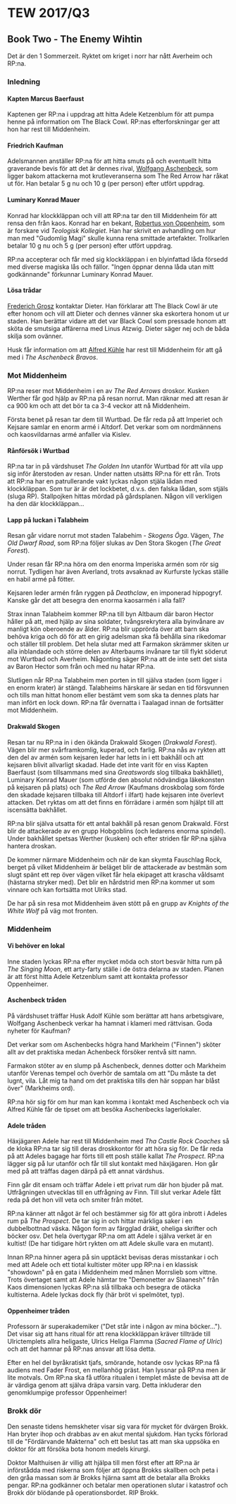 # TEW 2017/Q3

## Book Two - The Enemy Wihtin
Det är den 1 Sommerzeit. Ryktet om kriget i norr har nått Averheim och RP:na.

### Inledning

#### Kapten Marcus Baerfaust
Kaptenen ger RP:na i uppdrag att hitta Adele Ketzenblum för att pumpa henne
på information om The Black Cowl. RP:nas efterforskningar ger att hon har
rest till Middenheim.

#### Friedrich Kaufman
Adelsmannen anställer RP:na för att hitta smuts på och eventuellt hitta graverande
bevis för att det är dennes rival, [Wolfgang Aschenbeck](/characters/npc-wolfgang-aschenbeck.md),
som ligger bakom attackerna mot krutleveranserna som The Red Arrow har råkat
ut för. Han betalar 5 g nu och 10 g (per person) efter utfört uppdrag.

#### Luminary Konrad Mauer
Konrad har klockkläppan och vill att RP:na tar den till Middenheim för att
rensa den från kaos. Konrad har en bekant, [Robertus von Oppenheim](/characters/npc-robertus-oppenheim.md),
som är forskare vid _Teologisk Kollegiet_. Han har skrivit en avhandling om hur
man med "Gudomlig Magi" skulle kunna rena smittade artefakter. Trollkarlen
betalar 10 g nu och 5 g (per person) efter utfört uppdrag.

RP:na accepterar och får med sig klockkläppan i en blyinfattad låda försedd med
diverse magiska lås och fällor. "Ingen öppnar denna låda utan mitt godkännande"
förkunnar Luminary Konrad Mauer.

#### Lösa trådar
[Frederich Grosz](/characters/npc-frederich-grosz.md) kontaktar Dieter. Han 
förklarar att The Black Cowl är ute efter honom och vill att Dieter och 
dennes vänner ska eskortera honom ut ur staden. Han berättar vidare att det
var Black Cowl som pressade honom att sköta de smutsiga affärerna med Linus
Atzwig. Dieter säger nej och de båda skilja som ovänner.

Husk får information om att [Alfred Kühle](/characters-alfred-kuhle.md) har rest 
till Middenheim för att gå med i _The Aschenbeck Bravos_.

### Mot Middenheim
RP:na reser mot Middenheim i en av _The Red Arrows_ droskor. Kusken Werther
får god hjälp av RP:na på resan norrut. Man räknar med att resan är ca 900
km och att det bör ta ca 3-4 veckor att nå Middenheim.

Första benet på resan tar dem till Wurtbad. De får reda på att Imperiet och
Kejsare samlar en enorm armé i Altdorf. Det verkar som om nordmännens och 
kaosvildarnas armé anfaller via Kislev.

#### Rånförsök i Wurtbad
RP:na tar in på värdshuset _The Golden Inn_ utanför Wurtbad för att vila upp
sig inför återstoden av resan. Under natten utsätts RP:na för ett rån. Trots
att RP:na har en patrullerande vakt lyckas någon stjäla lådan med klockkläppan.
Som tur är är det lockbetet, d.v.s. den falska lådan, som stjäls (sluga RP).
Stallpojken hittas mördad på gårdsplanen. Någon vill verkligen ha den där
klockkläppan...

#### Lapp på luckan i Talabheim
Resan går vidare norrut mot staden Talabehim - _Skogens Öga_. Vägen, _The Old Dwarf Road_,
som RP:na följer slukas av Den Stora Skogen (_The Great Forest_). 

Under resan får RP:na höra om den enorma Imperiska armén som rör sig norrut. Tydligen har
även Averland, trots avsaknad av Kurfurste lyckas ställe en habil armé på fötter.

Kejsaren leder armén från ryggen på _Deathclaw_, en imponerad hippogryf. Kanske går
det att besegra den enorma kaosarmén i alla fall?

Strax innan Talabheim kommer RP:na till byn Altbaum där baron Hector håller på att,
med hjälp av sina soldater, tvångsrekrytera alla byinvånare av manligt kön
oberoende av ålder. RP:na blir upprörda över att barn ska behöva kriga och dö för
att en girig adelsman ska få behålla sina rikedomar och ställer till problem. Det
hela slutar med att Farmakon skrämmer skiten ur alla inblandade och större delen
av Alterbaums invånare tar till flykt söderut mot Wurtbad och Averheim. Någonting säger
RP:na att de inte sett det sista av Baron Hector som från och med nu hatar RP:na.

Slutligen når RP:na Talabheim men porten in till själva staden (som ligger i en 
enorm krater) är stängd. Talabheims härskare är sedan en tid försvunnen och tills
man hittat honom eller bestämt vem som ska ta dennes plats har man infört en lock
down. RP:na får övernatta i Taalagad innan de fortsätter mot Middenheim.

#### Drakwald Skogen
Resan tar nu RP:na in i den ökända Drakwald Skogen (_Drakwald Forest_). Vägen blir
mer svårframkomlig, kuperad, och farlig. RP:na nås av rykten att den del av 
armén som kejsaren leder har letts in i ett bakhåll och att kejsaren blivit 
allvarligt skadad. Hade det inte varit för en viss Kapten Baerfaust (som 
tillsammans med sina _Greatswords_ slog tillbaka bakhållet), Luminary Konrad
Mauer (som utförde den absolut nödvändiga läkekonsten på kejsaren på plats) och 
_The Red Arrow_ (Kaufmans droskbolag som förde den skadade kejsaren tillbaka till
Altdorf i ilfart) hade kejsaren inte överlevt attacken. Det ryktas om att det finns
en förrädare i armén som hjälpt till att iscensätta bakhållet.

RP:na blir själva utsatta för ett antal bakhåll på resan genom Drakwald. Först
blir de attackerade av en grupp Hobgoblins (och ledarens enorma spindel). 
Under bakhållet spetsas Werther (kusken) och efter striden får RP:na själva 
hantera droskan. 

De kommer närmare Middenheim och när de kan skymta Fauschlag Rock, berget på vilket
Middenheim är beläget blir de attackerade av bestmän som slugt spänt ett rep över
vägen vilket får hela ekipaget att krascha våldsamt (hästarna stryker med). Det
blir en hårdstrid men RP:na kommer ut som vinnare och kan fortsätta mot Ulriks
stad.

De har på sin resa mot Middenheim även stött på en grupp av _Knights of the White Wolf_
på väg mot fronten. 

### Middenheim

#### Vi behöver en lokal
Inne staden lyckas RP:na efter mycket möda och stort besvär hitta rum på _The
Singing Moon_, ett arty-farty ställe i de östra delarna av staden. Planen är 
att först hitta Adele Ketzenblum samt att kontakta professor Oppenheimer.

#### Aschenbeck tråden
På värdshuset träffar Husk Adolf Kühle som berättar att hans arbetsgivare, 
Wolfgang Aschenbeck verkar ha hamnat i klameri med rättvisan. Goda nyheter för 
Kaufman?

Det verkar som om Aschenbecks högra hand Markheim ("Finnen") sköter allt av
det praktiska medan Achenbeck försöker rentvå sitt namn.

Farmakon stöter av en slump på Aschenbeck, dennes dotter och Markheim utanför
Verenas tempel och överhör de samtala om att "Du måste ta det lugnt, vila. Låt 
mig ta hand om det praktiska tills den här soppan har blåst över" (Markheims
ord).

RP:na hör sig för om hur man kan komma i kontakt med Aschenbeck och via Alfred
Kühle får de tipset om att besöka Aschenbecks lagerlokaler.

#### Adele tråden
Häxjägaren Adele har rest till Middenheim med _Tha Castle Rock Coaches_ så de
kloka RP:na tar sig till deras droskkontor för att höra sig för. De får 
reda på att Adeles bagage har förts till ett posh ställe kallat _The Prospect_.
RP:na lägger sig på lur utanför och får till slut kontakt med häxjägaren. Hon
går med på att träffas dagen därpå på ett annat värdshus.

Finn går dit ensam och träffar Adele i ett privat rum där hon bjuder på mat.
Utfrågningen utvecklas till en utfrågning av Finn. Till slut verkar Adele fått
reda på det hon vill veta och smiter från mötet.

RP:na känner att något är fel och bestämmer sig för att göra inbrott i Adeles
rum på _The Prospect_. De tar sig in och hittar märkliga saker i en dubbelbottnad
väska. Någon form av färgglad dräkt, oheliga skrifter och böcker osv. Det hela
övertygar RP:na om att Adele i själva verket är en kultist! (De har tidigare
hört rykten om att Adele skulle vara en mutant).

Innan RP:na hinner agera på sin upptäckt bevisas deras misstankar i och med att
Adele och ett tiotal kultister möter upp RP:na i en klassisk "showdown" på 
en gata i Middenheim med månen Morrslieb som vittne. Trots övertaget samt att
Adele hämtar tre "Demonetter av Slaanesh" från Kaos dimensionen lyckas RP:na 
slå tillbaka och besegra de otäcka kultisterna. Adele lyckas dock fly (här
bröt vi spelmötet, typ).

#### Oppenheimer tråden
Professorn är superakademiker ("Det står inte i någon av mina böcker..."). Det
visar sig att hans ritual för att rena klockkläppan kräver tillträde till
Ulrictemplets allra heligaste, Ulrics Heliga Flamma (_Sacred Flame of Ulric_)
och att det hamnar på RP:nas ansvar att lösa detta.

Efter en hel del byråkratiskt tjafs, smörande, hotande osv lyckas RP:na få 
audiens med Fader Frost, en mellanhög präst. Han lyssnar på RP:na men är lite
motvals. Om RP:na ska få utföra ritualen i templet måste de bevisa att de är
värdiga genom att själva dräpa varsin varg. Detta inkluderar den genomklumpige
professor Oppenheimer!

### Brokk dör
Den senaste tidens hemskheter visar sig vara för mycket för dvärgen Brokk.
Han bryter ihop och drabbas av en akut mental sjukdom. Han tycks förlorad till
de "Fördärvande Makterna" och ett beslut tas att man ska uppsöka en doktor
för att försöka bota honom medels kirurgi.

Doktor Malthuisen är villig att hjälpa till men först efter att RP:na är
införstådda med riskerna som följer att öppna Brokks skallben och peta i
den gråa massan som är Brokks hjärna samt att de betalar alla Brokks pengar.
RP:na godkänner och betalar men operationen slutar i katastrof och Brokk
dör blödande på operationsbordet. RIP Brokk.